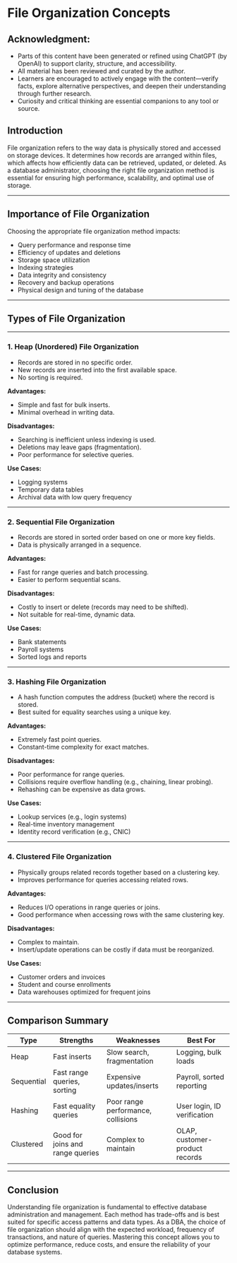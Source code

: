 # File Organization Concepts


## Acknowledgment:

- Parts of this content have been generated or refined using ChatGPT (by OpenAI) to support clarity, structure, and accessibility.
- All material has been reviewed and curated by the author.
- Learners are encouraged to actively engage with the content—verify facts, explore alternative perspectives, and deepen their understanding through further research.
- Curiosity and critical thinking are essential companions to any tool or source.

## Introduction

File organization refers to the way data is physically stored and accessed on storage devices. It determines how records are arranged within files, which affects how efficiently data can be retrieved, updated, or deleted. As a database administrator, choosing the right file organization method is essential for ensuring high performance, scalability, and optimal use of storage.

---

## Importance of File Organization

Choosing the appropriate file organization method impacts:

* Query performance and response time
* Efficiency of updates and deletions
* Storage space utilization
* Indexing strategies
* Data integrity and consistency
* Recovery and backup operations
* Physical design and tuning of the database

---

## Types of File Organization

---

### 1. Heap (Unordered) File Organization

* Records are stored in no specific order.
* New records are inserted into the first available space.
* No sorting is required.

**Advantages:**

* Simple and fast for bulk inserts.
* Minimal overhead in writing data.

**Disadvantages:**

* Searching is inefficient unless indexing is used.
* Deletions may leave gaps (fragmentation).
* Poor performance for selective queries.

**Use Cases:**

* Logging systems
* Temporary data tables
* Archival data with low query frequency

---

### 2. Sequential File Organization

* Records are stored in sorted order based on one or more key fields.
* Data is physically arranged in a sequence.

**Advantages:**

* Fast for range queries and batch processing.
* Easier to perform sequential scans.

**Disadvantages:**

* Costly to insert or delete (records may need to be shifted).
* Not suitable for real-time, dynamic data.

**Use Cases:**

* Bank statements
* Payroll systems
* Sorted logs and reports

---

### 3. Hashing File Organization

* A hash function computes the address (bucket) where the record is stored.
* Best suited for equality searches using a unique key.

**Advantages:**

* Extremely fast point queries.
* Constant-time complexity for exact matches.

**Disadvantages:**

* Poor performance for range queries.
* Collisions require overflow handling (e.g., chaining, linear probing).
* Rehashing can be expensive as data grows.

**Use Cases:**

* Lookup services (e.g., login systems)
* Real-time inventory management
* Identity record verification (e.g., CNIC)

---

### 4. Clustered File Organization

* Physically groups related records together based on a clustering key.
* Improves performance for queries accessing related rows.

**Advantages:**

* Reduces I/O operations in range queries or joins.
* Good performance when accessing rows with the same clustering key.

**Disadvantages:**

* Complex to maintain.
* Insert/update operations can be costly if data must be reorganized.

**Use Cases:**

* Customer orders and invoices
* Student and course enrollments
* Data warehouses optimized for frequent joins

---

## Comparison Summary

| Type       | Strengths                        | Weaknesses                         | Best For                       |
| ---------- | -------------------------------- | ---------------------------------- | ------------------------------ |
| Heap       | Fast inserts                     | Slow search, fragmentation         | Logging, bulk loads            |
| Sequential | Fast range queries, sorting      | Expensive updates/inserts          | Payroll, sorted reporting      |
| Hashing    | Fast equality queries            | Poor range performance, collisions | User login, ID verification    |
| Clustered  | Good for joins and range queries | Complex to maintain                | OLAP, customer-product records |

---

## Conclusion

Understanding file organization is fundamental to effective database administration and management. Each method has trade-offs and is best suited for specific access patterns and data types. As a DBA, the choice of file organization should align with the expected workload, frequency of transactions, and nature of queries. Mastering this concept allows you to optimize performance, reduce costs, and ensure the reliability of your database systems.
